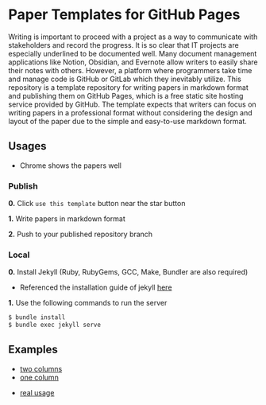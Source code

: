 # Paper Templates for GitHub Pages

Writing is important to proceed with a project as a way to communicate with stakeholders and record the progress. It is so clear that IT projects are especially underlined to be documented well. Many document management applications like Notion, Obsidian, and Evernote allow writers to easily share their notes with others. However, a platform where programmers take time and manage code is GitHub or GitLab which they inevitably utilize. This repository is a template repository for writing papers in markdown format and publishing them on GitHub Pages, which is a free static site hosting service provided by GitHub. The template expects that writers can focus on writing papers in a professional format without considering the design and layout of the paper due to the simple and easy-to-use markdown format.

## Usages

* Chrome shows the papers well

### Publish

**0.** Click `use this template` button near the star button

**1.** Write papers in markdown format

**2.** Push to your published repository branch

### Local

**0.** Install Jekyll (Ruby, RubyGems, GCC, Make, Bundler are also required)

* Referenced the installation guide of jekyll [here](https://jekyllrb.com/docs/installation/#requirements)

**1.** Use the following commands to run the server

``` bash
$ bundle install
$ bundle exec jekyll serve
```

## Examples

+ [two columns](https://dev-onejun.github.io/paper-templates-for-github-pages/examples/two-columns.html)
+ [one column](https://dev-onejun.github.io/paper-templates-for-github-pages/examples/one-column.html)

- [real usage](https://dev-onejun.github.io/paper-templates-for-github-pages/examples/usage.html)
